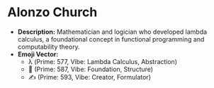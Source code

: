 # Alonzo Church

- **Description:** Mathematician and logician who developed lambda calculus, a foundational concept in functional programming and computability theory.
- **Emoji Vector:**
    - λ (Prime: 577, Vibe: Lambda Calculus, Abstraction)
    - 🌳 (Prime: 587, Vibe: Foundation, Structure)
    - ✍️ (Prime: 593, Vibe: Creator, Formulator)
